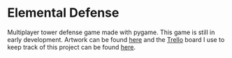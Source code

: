 # Elemental Defense
Multiplayer tower defense game made with pygame. This game is still in early development.
Artwork can be found [here](https://www.pixilart.com/iamdeedz/albums/elemental-defen-324967) and the [Trello](https://trello.com/) board I use to keep track of this project can be found [here](https://trello.com/b/WFn2HbaN/elemental-defense).
